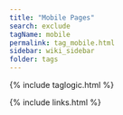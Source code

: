```yaml
---
title: "Mobile Pages"
search: exclude
tagName: mobile
permalink: tag_mobile.html
sidebar: wiki_sidebar
folder: tags
---
```

{% include taglogic.html %}

{% include links.html %}
